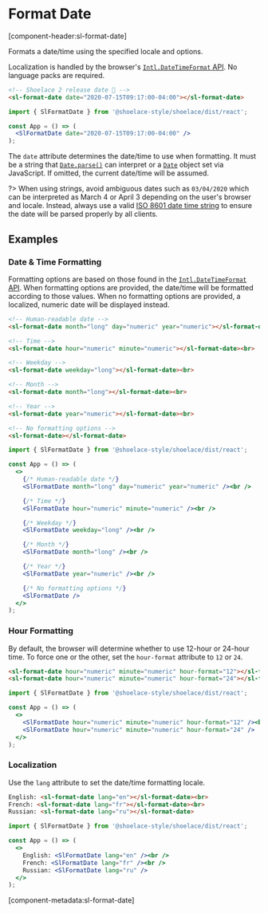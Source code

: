 # Format Date

[component-header:sl-format-date]

Formats a date/time using the specified locale and options.

Localization is handled by the browser's [`Intl.DateTimeFormat` API](https://developer.mozilla.org/en-US/docs/Web/JavaScript/Reference/Global_Objects/Intl/DateTimeFormat). No language packs are required.

```html preview
<!-- Shoelace 2 release date 🎉 -->
<sl-format-date date="2020-07-15T09:17:00-04:00"></sl-format-date>
```

```jsx react
import { SlFormatDate } from '@shoelace-style/shoelace/dist/react';

const App = () => (
  <SlFormatDate date="2020-07-15T09:17:00-04:00" />
);
```

The `date` attribute determines the date/time to use when formatting. It must be a string that [`Date.parse()`](https://developer.mozilla.org/en-US/docs/Web/JavaScript/Reference/Global_Objects/Date/parse) can interpret or a [`Date`](https://developer.mozilla.org/en-US/docs/Web/JavaScript/Reference/Global_Objects/Date) object set via JavaScript. If omitted, the current date/time will be assumed.

?> When using strings, avoid ambiguous dates such as `03/04/2020` which can be interpreted as March 4 or April 3 depending on the user's browser and locale. Instead, always use a valid [ISO 8601 date time string](https://developer.mozilla.org/en-US/docs/Web/JavaScript/Reference/Global_Objects/Date/parse#Date_Time_String_Format) to ensure the date will be parsed properly by all clients.

## Examples

### Date & Time Formatting

Formatting options are based on those found in the [`Intl.DateTimeFormat` API](https://developer.mozilla.org/en-US/docs/Web/JavaScript/Reference/Global_Objects/Intl/DateTimeFormat). When formatting options are provided, the date/time will be formatted according to those values. When no formatting options are provided, a localized, numeric date will be displayed instead.

```html preview
<!-- Human-readable date -->
<sl-format-date month="long" day="numeric" year="numeric"></sl-format-date><br>

<!-- Time -->
<sl-format-date hour="numeric" minute="numeric"></sl-format-date><br>

<!-- Weekday -->
<sl-format-date weekday="long"></sl-format-date><br>

<!-- Month -->
<sl-format-date month="long"></sl-format-date><br>

<!-- Year -->
<sl-format-date year="numeric"></sl-format-date><br>

<!-- No formatting options -->
<sl-format-date></sl-format-date>
```

```jsx react
import { SlFormatDate } from '@shoelace-style/shoelace/dist/react';

const App = () => (
  <>
    {/* Human-readable date */}
    <SlFormatDate month="long" day="numeric" year="numeric" /><br />

    {/* Time */}
    <SlFormatDate hour="numeric" minute="numeric" /><br />

    {/* Weekday */}
    <SlFormatDate weekday="long" /><br />

    {/* Month */}
    <SlFormatDate month="long" /><br />

    {/* Year */}
    <SlFormatDate year="numeric" /><br />

    {/* No formatting options */}
    <SlFormatDate />
  </>
);
```

### Hour Formatting

By default, the browser will determine whether to use 12-hour or 24-hour time. To force one or the other, set the `hour-format` attribute to `12` or `24`.

```html preview
<sl-format-date hour="numeric" minute="numeric" hour-format="12"></sl-format-date><br>
<sl-format-date hour="numeric" minute="numeric" hour-format="24"></sl-format-date>
```

```jsx react
import { SlFormatDate } from '@shoelace-style/shoelace/dist/react';

const App = () => (
  <>
    <SlFormatDate hour="numeric" minute="numeric" hour-format="12" /><br />
    <SlFormatDate hour="numeric" minute="numeric" hour-format="24" />
  </>
);
```

### Localization

Use the `lang` attribute to set the date/time formatting locale.

```html preview
English: <sl-format-date lang="en"></sl-format-date><br>
French: <sl-format-date lang="fr"></sl-format-date><br>
Russian: <sl-format-date lang="ru"></sl-format-date>
```

```jsx react
import { SlFormatDate } from '@shoelace-style/shoelace/dist/react';

const App = () => (
  <>
    English: <SlFormatDate lang="en" /><br />
    French: <SlFormatDate lang="fr" /><br />
    Russian: <SlFormatDate lang="ru" />
  </>
);
```

[component-metadata:sl-format-date]
